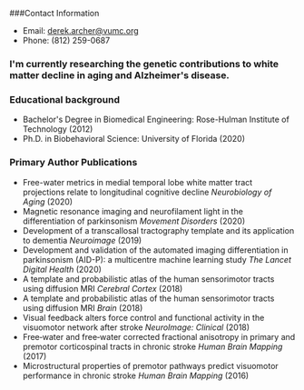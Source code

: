 
###Contact Information
* Email: derek.archer@vumc.org
* Phone: (812) 259-0687

### I'm currently researching the genetic contributions to white matter decline in aging and Alzheimer's disease. 

### Educational background
* Bachelor's Degree in Biomedical Engineering: Rose-Hulman Institute of Technology (2012)
* Ph.D. in Biobehavioral Science: University of Florida (2020)


### Primary Author Publications
* Free-water metrics in medial temporal lobe white matter tract projections relate to longitudinal cognitive decline *Neurobiology of Aging* (2020)
* Magnetic resonance imaging and neurofilament light in the differentiation of parkinsonism *Movement Disorders* (2020)
* Development of a transcallosal tractography template and its application to dementia *Neuroimage* (2019)
* Development and validation of the automated imaging differentiation in parkinsonism (AID-P): a multicentre machine learning study *The Lancet Digital Health* (2020)
* A template and probabilistic atlas of the human sensorimotor tracts using diffusion MRI *Cerebral Cortex* (2018)
* A template and probabilistic atlas of the human sensorimotor tracts using diffusion MRI *Brain* (2018)
* Visual feedback alters force control and functional activity in the visuomotor network after stroke *NeuroImage: Clinical* (2018)
* Free‐water and free‐water corrected fractional anisotropy in primary and premotor corticospinal tracts in chronic stroke *Human Brain Mapping* (2017)
* Microstructural properties of premotor pathways predict visuomotor performance in chronic stroke *Human Brain Mapping* (2016)
